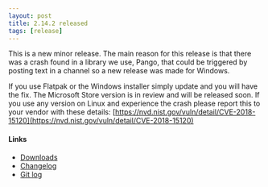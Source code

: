 ```yaml
---
layout: post
title: 2.14.2 released
tags: [release]
---
```


This is a new minor release. The main reason for this release is that there was a
crash found in a library we use, Pango, that could be triggered by posting text
in a channel so a new release was made for Windows.

If you use Flatpak or the Windows installer simply update and you will have the fix.
The Microsoft Store version is in review and will be released soon. If you use any
version on Linux and experience the crash please report this to your vendor
with these details: [https://nvd.nist.gov/vuln/detail/CVE-2018-15120](https://nvd.nist.gov/vuln/detail/CVE-2018-15120)

#### Links

- [Downloads](https://hexchat.github.io/downloads.html)
- [Changelog](https://hexchat.readthedocs.org/en/latest/changelog.html)
- [Git log](https://github.com/hexchat/hexchat/compare/v2.14.0...v2.14.2)
